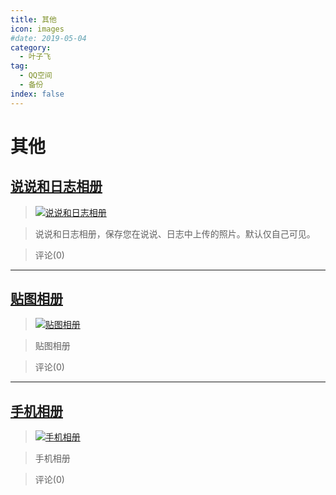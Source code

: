 ```yaml
---
title: 其他
icon: images
#date: 2019-05-04
category:
  - 叶子飞
tag:
  - QQ空间
  - 备份
index: false
---
```


# 其他

## [说说和日志相册](/叶子飞/Qzone/相册/其他/说说和日志相册)

> [![说说和日志相册](https://pan.4a1801.life/d/Onedrive-4A1801/%E4%B8%AA%E4%BA%BA%E5%BB%BA%E7%AB%99/public/Qzone_wyf/Albums/images/1E139F43.webp)](https://user.qzone.qq.com/2542864301/photo/V148n7I31NxlyN)

> 说说和日志相册，保存您在说说、日志中上传的照片。默认仅自己可见。

> 评论(0)

---

## [贴图相册](/叶子飞/Qzone/相册/其他/贴图相册)

> [![贴图相册](https://pan.4a1801.life/d/Onedrive-4A1801/%E4%B8%AA%E4%BA%BA%E5%BB%BA%E7%AB%99/public/Qzone_wyf/Albums/images/A3503DAE.webp)](https://user.qzone.qq.com/2542864301/photo/V148n7I328qoB2)

> 贴图相册

> 评论(0)

---

## [手机相册](/叶子飞/Qzone/相册/其他/手机相册)

> [![手机相册](https://pan.4a1801.life/d/Onedrive-4A1801/%E4%B8%AA%E4%BA%BA%E5%BB%BA%E7%AB%99/public/Qzone_wyf/Albums/images/FDAF92FE.webp)](https://user.qzone.qq.com/2542864301/photo/V148n7I34bSewT)

> 手机相册

> 评论(0)
